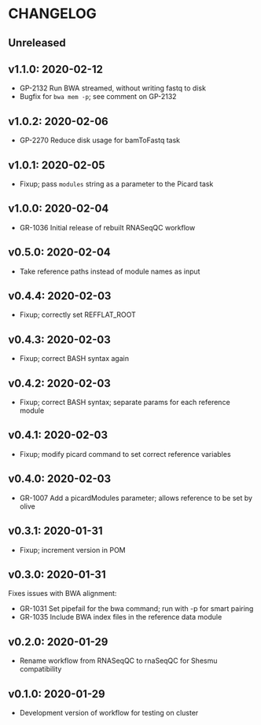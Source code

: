 CHANGELOG
=========

Unreleased
----------

v1.1.0: 2020-02-12
------------------

- GP-2132 Run BWA streamed, without writing fastq to disk
- Bugfix for `bwa mem -p`; see comment on GP-2132

v1.0.2: 2020-02-06
------------------

- GP-2270 Reduce disk usage for bamToFastq task

v1.0.1: 2020-02-05
------------------

- Fixup; pass `modules` string as a parameter to the Picard task

v1.0.0: 2020-02-04
------------------

- GR-1036 Initial release of rebuilt RNASeqQC workflow 


v0.5.0: 2020-02-04
------------------

- Take reference paths instead of module names as input

v0.4.4: 2020-02-03
------------------

- Fixup; correctly set REFFLAT_ROOT

v0.4.3: 2020-02-03
------------------

- Fixup; correct BASH syntax again

v0.4.2: 2020-02-03
------------------

- Fixup; correct BASH syntax; separate params for each reference module

v0.4.1: 2020-02-03
------------------

- Fixup; modify picard command to set correct reference variables

v0.4.0: 2020-02-03
------------------

- GR-1007 Add a picardModules parameter; allows reference to be set by olive

v0.3.1: 2020-01-31
------------------

- Fixup; increment version in POM

v0.3.0: 2020-01-31
------------------

Fixes issues with BWA alignment:
- GR-1031 Set pipefail for the bwa command; run with -p for smart pairing
- GR-1035 Include BWA index files in the reference data module

v0.2.0: 2020-01-29
------------------

- Rename workflow from RNASeqQC to rnaSeqQC for Shesmu compatibility


v0.1.0: 2020-01-29
------------------

- Development version of workflow for testing on cluster
